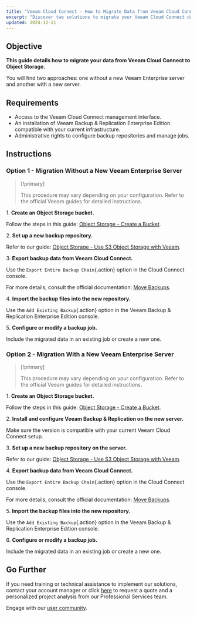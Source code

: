 ```yaml
---
title: "Veeam Cloud Connect - How to Migrate Data from Veeam Cloud Connect to Object Storage"
excerpt: "Discover two solutions to migrate your Veeam Cloud Connect data to Object Storage using Veeam Backup & Replication Enterprise Edition"
updated: 2024-12-11
---
```


## Objective

**This guide details how to migrate your data from Veeam Cloud Connect to Object Storage.**

You will find two approaches: one without a new Veeam Enterprise server and another with a new server.

## Requirements

- Access to the Veeam Cloud Connect management interface.
- An installation of Veeam Backup & Replication Enterprise Edition compatible with your current infrastructure.
- Administrative rights to configure backup repositories and manage jobs.

## Instructions

### Option 1 - Migration Without a New Veeam Enterprise Server

> [!primary]
>
>  This procedure may vary depending on your configuration. Refer to the official Veeam guides for detailed instructions.

1\. **Create an Object Storage bucket.**

Follow the steps in this guide: [Object Storage - Create a Bucket](/pages/storage_and_backup/object_storage/s3_create_bucket).

2\. **Set up a new backup repository.**

Refer to our guide: [Object Storage - Use S3 Object Storage with Veeam](/pages/storage_and_backup/object_storage/s3_veeam).

3\. **Export backup data from Veeam Cloud Connect.**

Use the `Export Entire Backup Chain`{.action} option in the Cloud Connect console.

For more details, consult the official documentation: [Move Backups](https://helpcenter.veeam.com/docs/backup/vsphere/move_backup.html?ver=120#repo).

4\. **Import the backup files into the new repository.**

Use the `Add Existing Backup`{.action} option in the Veeam Backup & Replication Enterprise Edition console.

5\. **Configure or modify a backup job.**

Include the migrated data in an existing job or create a new one.

### Option 2 - Migration With a New Veeam Enterprise Server

> [!primary]
>
>  This procedure may vary depending on your configuration. Refer to the official Veeam guides for detailed instructions.

1\. **Create an Object Storage bucket.**

Follow the steps in this guide: [Object Storage - Create a Bucket](/pages/storage_and_backup/object_storage/s3_create_bucket).

2\. **Install and configure Veeam Backup & Replication on the new server.**

Make sure the version is compatible with your current Veeam Cloud Connect setup.

3\. **Set up a new backup repository on the server.**

Refer to our guide: [Object Storage - Use S3 Object Storage with Veeam](/pages/storage_and_backup/object_storage/s3_veeam).

4\. **Export backup data from Veeam Cloud Connect.**

Use the `Export Entire Backup Chain`{.action} option in the Cloud Connect console.

For more details, consult the official documentation: [Move Backups](https://helpcenter.veeam.com/docs/backup/vsphere/move_backup.html?ver=120#repo).

5\. **Import the backup files into the new repository.**

Use the `Add Existing Backup`{.action} option in the Veeam Backup & Replication Enterprise Edition console.

6\. **Configure or modify a backup job.**

Include the migrated data in an existing job or create a new one.

## Go Further

If you need training or technical assistance to implement our solutions, contact your account manager or click [here](/links/professional-services) to request a quote and a personalized project analysis from our Professional Services team.

Engage with our [user community](/links/community).